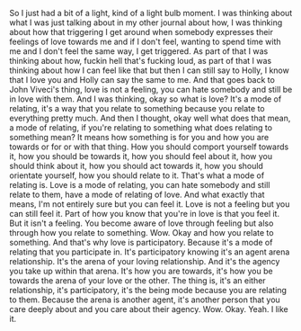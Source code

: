 So I just had a bit of a light, kind of a light bulb moment.
I was thinking about what I was just talking about in my other journal about how, I was
thinking about how that triggering I get around when somebody expresses their feelings of
love towards me and if I don't feel, wanting to spend time with me and I don't feel the
same way, I get triggered.
As part of that I was thinking about how, fuckin hell that's fucking loud, as part of
that I was thinking about how I can feel like that but then I can still say to Holly, I
know that I love you and Holly can say the same to me.
And that goes back to John Viveci's thing, love is not a feeling, you can hate somebody
and still be in love with them.
And I was thinking, okay so what is love?
It's a mode of relating, it's a way that you relate to something because you relate to
everything pretty much.
And then I thought, okay well what does that mean, a mode of relating, if you're relating
to something what does relating to something mean?
It means how something is for you and how you are towards or for or with that thing.
How you should comport yourself towards it, how you should be towards it, how you should
feel about it, how you should think about it, how you should act towards it, how you
should orientate yourself, how you should relate to it.
That's what a mode of relating is.
Love is a mode of relating, you can hate somebody and still relate to them, have a mode of relating
of love.
And what exactly that means, I'm not entirely sure but you can feel it.
Love is not a feeling but you can still feel it.
Part of how you know that you're in love is that you feel it.
But it isn't a feeling.
You become aware of love through feeling but also through how you relate to something.
Wow.
Okay and how you relate to something.
And that's why love is participatory.
Because it's a mode of relating that you participate in.
It's participatory knowing it's an agent arena relationship.
It's the arena of your loving relationship.
And it's the agency you take up within that arena.
It's how you are towards, it's how you be towards the arena of your love or the other.
The thing is, it's an either relationship, it's participatory, it's the being mode because
you are relating to them.
Because the arena is another agent, it's another person that you care deeply about and you
care about their agency.
Wow.
Okay.
Yeah.
I like it.
